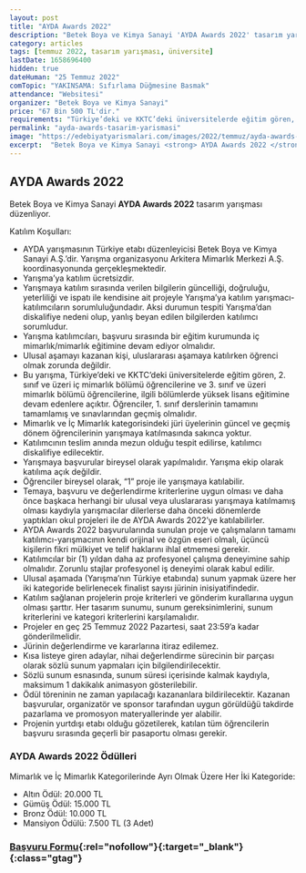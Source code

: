 ```yaml
---
layout: post
title: "AYDA Awards 2022"
description: "Betek Boya ve Kimya Sanayi 'AYDA Awards 2022' tasarım yarışması düzenliyor."
category: articles
tags: [temmuz 2022, tasarım yarışması, üniversite]
lastDate: 1658696400
hidden: true
dateHuman: "25 Temmuz 2022"
comTopic: "YAKINSAMA: Sıfırlama Düğmesine Basmak"
attendance: "Websitesi"
organizer: "Betek Boya ve Kimya Sanayi"
price: "67 Bin 500 TL'dir."
requirements: "Türkiye’deki ve KKTC’deki üniversitelerde eğitim gören, 2. sınıf ve üzeri iç mimarlık bölümü öğrencilerine ve 3. sınıf ve üzeri mimarlık bölümü öğrencilerine, ilgili bölümlerde yüksek lisans eğitimine devam eden öğrenciler katılabilir."
permalink: "ayda-awards-tasarim-yarismasi"
image: "https://edebiyatyarismalari.com/images/2022/temmuz/ayda-awards-tasarim-yarismasi.jpg"
excerpt:  "Betek Boya ve Kimya Sanayi <strong> AYDA Awards 2022 </strong> tasarım yarışması düzenliyor."
---
```


## AYDA Awards 2022
Betek Boya ve Kimya Sanayi **AYDA Awards 2022** tasarım yarışması düzenliyor.  

Katılım Koşulları:
- AYDA yarışmasının Türkiye etabı düzenleyicisi Betek Boya ve Kimya Sanayi A.Ş.’dir. Yarışma organizasyonu Arkitera Mimarlık Merkezi A.Ş. koordinasyonunda gerçekleşmektedir.
- Yarışma’ya katılım ücretsizdir.
- Yarışmaya katılım sırasında verilen bilgilerin güncelliği, doğruluğu, yeterliliği ve ispatı ile kendisine ait projeyle Yarışma’ya katılım yarışmacı-katılımcıların sorumluluğundadır. Aksi durumun tespiti Yarışma’dan diskalifiye nedeni olup, yanlış beyan edilen bilgilerden katılımcı sorumludur.
- Yarışma katılımcıları, başvuru sırasında bir eğitim kurumunda iç mimarlık/mimarlık eğitimine devam ediyor olmalıdır.
- Ulusal aşamayı kazanan kişi, uluslararası aşamaya katılırken öğrenci olmak zorunda değildir.
- Bu yarışma, Türkiye’deki ve KKTC’deki üniversitelerde eğitim gören, 2. sınıf ve üzeri iç mimarlık bölümü öğrencilerine ve 3. sınıf ve üzeri mimarlık bölümü öğrencilerine, ilgili bölümlerde yüksek lisans eğitimine devam edenlere açıktır. Öğrenciler, 1. sınıf derslerinin tamamını tamamlamış ve sınavlarından geçmiş olmalıdır.
- Mimarlık ve İç Mimarlık kategorisindeki jüri üyelerinin güncel ve geçmiş dönem öğrencilerinin yarışmaya katılmasında sakınca yoktur.
- Katılımcının teslim anında mezun olduğu tespit edilirse, katılımcı diskalifiye edilecektir.
- Yarışmaya başvurular bireysel olarak yapılmalıdır. Yarışma ekip olarak katılıma açık değildir.
- Öğrenciler bireysel olarak, “1” proje ile yarışmaya katılabilir.
- Temaya, başvuru ve değerlendirme kriterlerine uygun olması ve daha önce başkaca herhangi bir ulusal veya uluslararası yarışmaya katılmamış olması kaydıyla yarışmacılar dilerlerse daha önceki dönemlerde yaptıkları okul projeleri ile de AYDA Awards 2022’ye katılabilirler.
- AYDA Awards 2022 başvurularında sunulan proje ve çalışmaların tamamı katılımcı-yarışmacının kendi orijinal ve özgün eseri olmalı, üçüncü kişilerin fikri mülkiyet ve telif haklarını ihlal etmemesi gerekir.
- Katılımcılar bir (1) yıldan daha az profesyonel çalışma deneyimine sahip olmalıdır. Zorunlu stajlar profesyonel iş deneyimi olarak kabul edilir.
- Ulusal aşamada (Yarışma’nın Türkiye etabında) sunum yapmak üzere her iki kategoride belirlenecek finalist sayısı jürinin inisiyatifindedir.
- Katılım sağlanan projelerin proje kriterleri ve gönderim kurallarına uygun olması şarttır. Her tasarım sunumu, sunum gereksinimlerini, sunum kriterlerini ve kategori kriterlerini karşılamalıdır.
- Projeler en geç 25 Temmuz 2022 Pazartesi, saat 23:59’a kadar gönderilmelidir.
- Jürinin değerlendirme ve kararlarına itiraz edilemez.
- Kısa listeye giren adaylar, nihai değerlendirme sürecinin bir parçası olarak sözlü sunum yapmaları için bilgilendirilecektir.
- Sözlü sunum esnasında, sunum süresi içerisinde kalmak kaydıyla, maksimum 1 dakikalık animasyon gösterilebilir.
- Ödül töreninin ne zaman yapılacağı kazananlara bildirilecektir. Kazanan başvurular, organizatör ve sponsor tarafından uygun görüldüğü takdirde pazarlama ve promosyon materyallerinde yer alabilir.
- Projenin yurtdışı etabı olduğu gözetilerek, katılan tüm öğrencilerin başvuru sırasında geçerli bir pasaportu olması gerekir.


### AYDA Awards 2022 Ödülleri
Mimarlık ve İç Mimarlık Kategorilerinde Ayrı Olmak Üzere Her İki Kategoride:
- Altın Ödül: 20.000 TL
- Gümüş Ödül: 15.000 TL
- Bronz Ödül: 10.000 TL
- Mansiyon Ödülü: 7.500 TL (3 Adet)


### [Başvuru Formu](https://nipponboya.com/tr/ayda/?ref=edebiyatyarismalari.com){:rel="nofollow"}{:target="_blank"}{:class="gtag"}